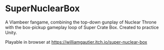 # SuperNuclearBox
A Vlambeer fangame, combining the top-down gunplay of Nuclear Throne with the box-pickup gameplay loop of Super Crate Box. Created to practice Unity. 

Playable in browser at https://williamgautier.itch.io/super-nuclear-box
